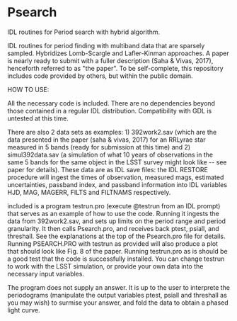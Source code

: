 # Psearch
IDL routines for Period search with hybrid algorithm. 

IDL routines for period finding with multiband data that are sparsely sampled.  Hybridizes Lomb-Scargle and Lafler-Kinman approaches. A paper is nearly ready to submit with a fuller description (Saha & Vivas, 2017), henceforth referred to as "the paper".  To be self-complete, this repository includes code provided by others, but within the public domain.


HOW TO USE:

All the necessary code is included. There are no dependencies beyond those contained in a regular IDL distribution.
Compatibility with GDL is untested at this time.

There are also 2 data sets as examples:  1) 392work2.sav (which are the data presented in the paper (saha & vivas, 2017) for an RRLyrae star measured in 5 bands (ready for submission at this time)  and 2) simul392data.sav (a simulation of what 10 years of observations in the same 5 bands for the same object in the LSST survey might look like -- see paper for details).  These data are as IDL save files: the IDL RESTORE procedure will ingest the times of observation, measured mags, estimated uncertainties, passband index,  and passband information into IDL variables HJD, MAG, MAGERR, FILTS and FILTNAMS respectively.

included is a program testrun.pro  (execute @testrun from an IDL prompt) that serves as an example of how to use the code. Running it  ingests the data from 392work2.sav, and sets up limits on the period range and period granularity. It then calls Psearch.pro, and receives back ptest, psiall, and threshall. See the explanations at the top of the Psearch.pro file for details. Running PSEARCH.PRO with testrun as provided will also produce a plot that should look like Fig. 8 of the paper. Running testrun.pro as is should be a good test that the code is successfully installed.  You can change testrun to work with the LSST simulation, or provide your own data into the necessary input variables.

The program does not supply an answer. It is up to the user to interprete the periodograms (manipulate the output variables ptest, psiall and threshall as you may wish) to surmise your answer, and fold the data to obtain a phased light curve.
